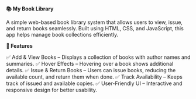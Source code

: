 **📚 My Book Library**

A simple web-based book library system that allows users to view, issue, and return books seamlessly. Built using HTML, CSS, and JavaScript, this app helps manage book collections efficiently.

**🚀 Features**

✅ Add & View Books – Displays a collection of books with author names and summaries.
✅ Hover Effects – Hovering over a book shows additional details.
✅ Issue & Return Books – Users can issue books, reducing the available count, and return them when done.
✅ Track Availability – Keeps track of issued and available copies.
✅ User-Friendly UI – Interactive and responsive design for better usability.
